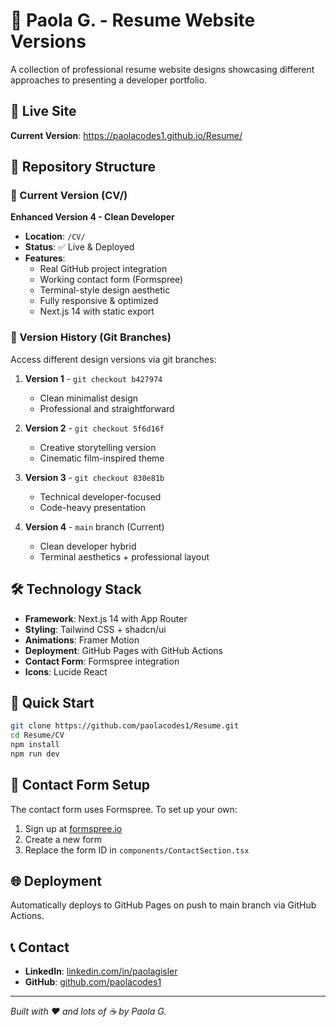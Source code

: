 # 🌟 Paola G. - Resume Website Versions

A collection of professional resume website designs showcasing different approaches to presenting a developer portfolio.

## 🚀 Live Site
**Current Version**: https://paolacodes1.github.io/Resume/

## 📁 Repository Structure

### 🎯 Current Version (CV/)
**Enhanced Version 4 - Clean Developer**
- **Location**: `/CV/`
- **Status**: ✅ Live & Deployed
- **Features**: 
  - Real GitHub project integration
  - Working contact form (Formspree)
  - Terminal-style design aesthetic
  - Fully responsive & optimized
  - Next.js 14 with static export

### 🎨 Version History (Git Branches)
Access different design versions via git branches:

1. **Version 1** - `git checkout b427974`
   - Clean minimalist design
   - Professional and straightforward

2. **Version 2** - `git checkout 5f6d16f` 
   - Creative storytelling version
   - Cinematic film-inspired theme

3. **Version 3** - `git checkout 830e81b`
   - Technical developer-focused
   - Code-heavy presentation

4. **Version 4** - `main` branch (Current)
   - Clean developer hybrid
   - Terminal aesthetics + professional layout

## 🛠️ Technology Stack
- **Framework**: Next.js 14 with App Router
- **Styling**: Tailwind CSS + shadcn/ui
- **Animations**: Framer Motion
- **Deployment**: GitHub Pages with GitHub Actions
- **Contact Form**: Formspree integration
- **Icons**: Lucide React

## 🚀 Quick Start
```bash
git clone https://github.com/paolacodes1/Resume.git
cd Resume/CV
npm install
npm run dev
```

## 📧 Contact Form Setup
The contact form uses Formspree. To set up your own:
1. Sign up at [formspree.io](https://formspree.io)
2. Create a new form
3. Replace the form ID in `components/ContactSection.tsx`

## 🌐 Deployment
Automatically deploys to GitHub Pages on push to main branch via GitHub Actions.

## 📞 Contact
- **LinkedIn**: [linkedin.com/in/paolagisler](https://www.linkedin.com/in/paolagisler)
- **GitHub**: [github.com/paolacodes1](https://github.com/paolacodes1)

---
*Built with ❤️ and lots of ☕ by Paola G.*